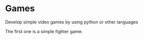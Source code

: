 # Games
Develop simple video games by using python or other languages

The first one is a simple fighter game.
